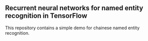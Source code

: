 ## Recurrent neural networks for named entity recognition in TensorFlow
This repository contains a simple demo for chainese named entity recognition.